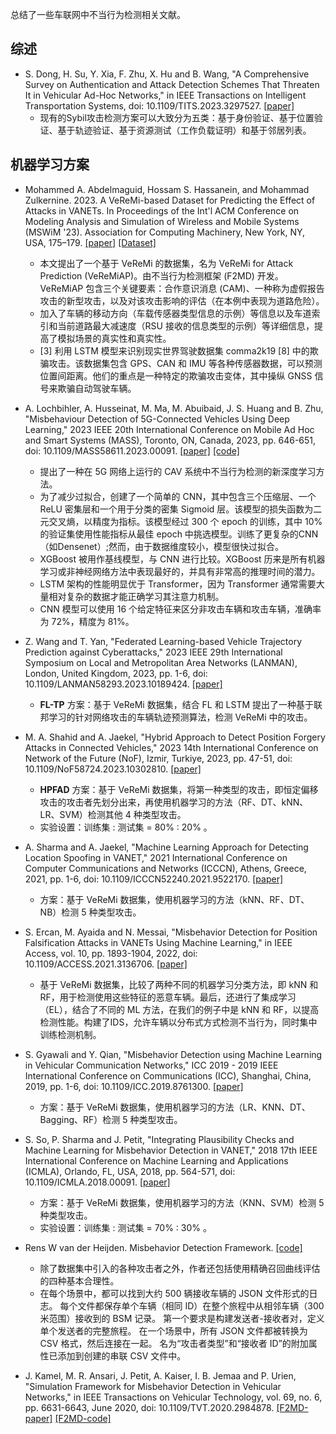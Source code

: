 总结了一些车联网中不当行为检测相关文献。

## 综述
- S. Dong, H. Su, Y. Xia, F. Zhu, X. Hu and B. Wang, "A Comprehensive Survey on Authentication and Attack Detection Schemes That Threaten It in Vehicular Ad-Hoc Networks," in IEEE Transactions on Intelligent Transportation Systems, doi: 10.1109/TITS.2023.3297527. [[paper]](https://ieeexplore.ieee.org/abstract/document/10201386)
  - 现有的Sybil攻击检测方案可以大致分为五类：基于身份验证、基于位置验证、基于轨迹验证、基于资源测试（工作负载证明）和基于邻居列表。


## 机器学习方案
- Mohammed A. Abdelmaguid, Hossam S. Hassanein, and Mohammad Zulkernine. 2023. A VeReMi-based Dataset for Predicting the Effect of Attacks in VANETs. In Proceedings of the Int'l ACM Conference on Modeling Analysis and Simulation of Wireless and Mobile Systems (MSWiM '23). Association for Computing Machinery, New York, NY, USA, 175–179. [[paper]](https://doi.org/10.1145/3616388.3617548) [[Dataset]](https://borealisdata.ca/dataset.xhtml?persistentId=doi:10.5683/SP3/R09EWA)
    - 本文提出了一个基于 VeReMi 的数据集，名为 VeReMi for Attack Prediction (VeReMiAP)。由不当行为检测框架 (F2MD) 开发。 VeReMiAP 包含三个关键要素：合作意识消息 (CAM)、一种称为虚假报告攻击的新型攻击，以及对该攻击影响的评估（在本例中表现为道路危险）。
    - 加入了车辆的移动方向（车载传感器类型信息的示例）等信息以及车道索引和当前道路最大减速度（RSU 接收的信息类型的示例）等详细信息，提高了模拟场景的真实性和真实性。
    - [3] 利用 LSTM 模型来识别现实世界驾驶数据集 comma2k19 [8] 中的欺骗攻击。该数据集包含 GPS、CAN 和 IMU 等各种传感器数据，可以预测位置间距离。他们的重点是一种特定的欺骗攻击变体，其中操纵 GNSS 信号来欺骗自动驾驶车辆。

- A. Lochbihler, A. Husseinat, M. Ma, M. Abuibaid, J. S. Huang and B. Zhu, "Misbehaviour Detection of 5G-Connected Vehicles Using Deep Learning," 2023 IEEE 20th International Conference on Mobile Ad Hoc and Smart Systems (MASS), Toronto, ON, Canada, 2023, pp. 646-651, doi: 10.1109/MASS58611.2023.00091. [[paper]](https://ieeexplore.ieee.org/document/10298340) [[code]](https://github.com/Aidanlochbihler/5G-BSM-Threat-Detection)
    - 提出了一种在 5G 网络上运行的 CAV 系统中不当行为检测的新深度学习方法。
    - 为了减少过拟合，创建了一个简单的 CNN，其中包含三个压缩层、一个 ReLU 密集层和一个用于分类的密集 Sigmoid 层。该模型的损失函数为二元交叉熵，以精度为指标。该模型经过 300 个 epoch 的训练，其中 10% 的验证集使用性能指标从最佳 epoch 中挑选模型。训练了更复杂的CNN（如Densenet）;然而，由于数据维度较小，模型很快过拟合。
    - XGBoost 被用作基线模型，与 CNN 进行比较。XGBoost 历来是所有机器学习或非神经网络方法中表现最好的，并具有非常高的推理时间的潜力。
    - LSTM 架构的性能明显优于 Transformer，因为 Transformer 通常需要大量相对复杂的数据才能正确学习其注意力机制。
    - CNN 模型可以使用 16 个给定特征来区分非攻击车辆和攻击车辆，准确率为 72%，精度为 81%。

- Z. Wang and T. Yan, "Federated Learning-based Vehicle Trajectory Prediction against Cyberattacks," 2023 IEEE 29th International Symposium on Local and Metropolitan Area Networks (LANMAN), London, United Kingdom, 2023, pp. 1-6, doi: 10.1109/LANMAN58293.2023.10189424. [[paper]](https://ieeexplore.ieee.org/document/10189424)
    - **FL-TP** 方案：基于 VeReMi 数据集，结合 FL 和 LSTM 提出了一种基于联邦学习的针对网络攻击的车辆轨迹预测算法，检测 VeReMi 中的攻击。

- M. A. Shahid and A. Jaekel, "Hybrid Approach to Detect Position Forgery Attacks in Connected Vehicles," 2023 14th International Conference on Network of the Future (NoF), Izmir, Turkiye, 2023, pp. 47-51, doi: 10.1109/NoF58724.2023.10302810. [[paper]](https://ieeexplore.ieee.org/abstract/document/10302810)
    - **HPFAD** 方案：基于 VeReMi 数据集，将第一种类型的攻击，即恒定偏移攻击的攻击者先划分出来，再使用机器学习的方法（RF、DT、kNN、LR、SVM）检测其他 4 种类型攻击。
    - 实验设置：训练集 : 测试集 = 80% : 20% 。

- A. Sharma and A. Jaekel, "Machine Learning Approach for Detecting Location Spoofing in VANET," 2021 International Conference on Computer Communications and Networks (ICCCN), Athens, Greece, 2021, pp. 1-6, doi: 10.1109/ICCCN52240.2021.9522170. [[paper]](https://ieeexplore.ieee.org/document/9522170)
    - 方案：基于 VeReMi 数据集，使用机器学习的方法（kNN、RF、DT、NB）检测 5 种类型攻击。

- S. Ercan, M. Ayaida and N. Messai, "Misbehavior Detection for Position Falsification Attacks in VANETs Using Machine Learning," in IEEE Access, vol. 10, pp. 1893-1904, 2022, doi: 10.1109/ACCESS.2021.3136706. [[paper]](https://ieeexplore.ieee.org/document/9656118)
    - 基于 VeReMi 数据集，比较了两种不同的机器学习分类方法，即 kNN 和 RF，用于检测使用这些特征的恶意车辆。最后，还进行了集成学习（EL），结合了不同的 ML 方法，在我们的例子中是 kNN 和 RF，以提高检测性能。构建了IDS，允许车辆以分布式方式检测不当行为，同时集中训练检测机制。

- S. Gyawali and Y. Qian, "Misbehavior Detection using Machine Learning in Vehicular Communication Networks," ICC 2019 - 2019 IEEE International Conference on Communications (ICC), Shanghai, China, 2019, pp. 1-6, doi: 10.1109/ICC.2019.8761300. [[paper]](https://ieeexplore.ieee.org/document/8761300)
    - 方案：基于 VeReMi 数据集，使用机器学习的方法（LR、KNN、DT、Bagging、RF）检测 5 种类型攻击。

- S. So, P. Sharma and J. Petit, "Integrating Plausibility Checks and Machine Learning for Misbehavior Detection in VANET," 2018 17th IEEE International Conference on Machine Learning and Applications (ICMLA), Orlando, FL, USA, 2018, pp. 564-571, doi: 10.1109/ICMLA.2018.00091. [[paper]](https://ieeexplore.ieee.org/document/8614116)
    - 方案：基于 VeReMi 数据集，使用机器学习的方法（KNN、SVM）检测 5 种类型攻击。
    - 实验设置：训练集 : 测试集 = 70% : 30% 。

- Rens W van der Heijden. Misbehavior Detection Framework. [[code]](https://github.com/vs-uulm/Maat)
    - 除了数据集中引入的各种攻击者之外，作者还包括使用精确召回曲线评估的四种基本合理性。
    - 在每个场景中，都可以找到大约 500 辆接收车辆的 JSON 文件形式的日志。 每个文件都保存单个车辆（相同 ID）在整个旅程中从相邻车辆（300 米范围）接收到的 BSM 记录。 第一个要求是构建发送者-接收者对，定义单个发送者的完整旅程。 在一个场景中，所有 JSON 文件都被转换为 CSV 格式，然后连接在一起。 名为“攻击者类型”和“接收者 ID”的附加属性已添加到创建的串联 CSV 文件中。

- J. Kamel, M. R. Ansari, J. Petit, A. Kaiser, I. B. Jemaa and P. Urien, "Simulation Framework for Misbehavior Detection in Vehicular Networks," in IEEE Transactions on Vehicular Technology, vol. 69, no. 6, pp. 6631-6643, June 2020, doi: 10.1109/TVT.2020.2984878. [[F2MD-paper]](https://ieeexplore.ieee.org/document/9056489) [[F2MD-code]](https://github.com/josephkamel/F2MD)